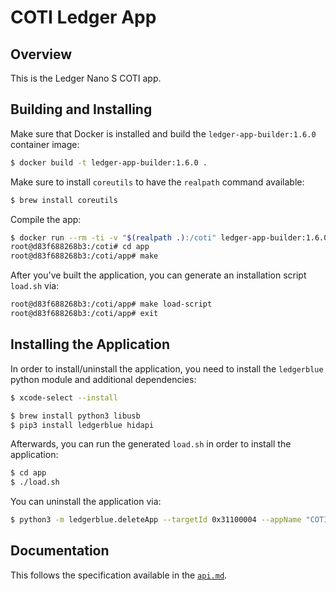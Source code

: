 # COTI Ledger App

## Overview

This is the Ledger Nano S COTI app.

## Building and Installing

Make sure that Docker is installed and build the `ledger-app-builder:1.6.0` container image:

```bash
$ docker build -t ledger-app-builder:1.6.0 .
```

Make sure to install `coreutils` to have the `realpath` command available:

```bash
$ brew install coreutils
```

Compile the app:

```bash
$ docker run --rm -ti -v "$(realpath .):/coti" ledger-app-builder:1.6.0
root@d83f688268b3:/coti# cd app
root@d83f688268b3:/coti/app# make
```

After you've built the application, you can generate an installation script `load.sh` via:

```bash
root@d83f688268b3:/coti/app# make load-script
root@d83f688268b3:/coti/app# exit
```

## Installing the Application

In order to install/uninstall the application, you need to install the `ledgerblue` python module and additional dependencies:

```bash
$ xcode-select --install

$ brew install python3 libusb
$ pip3 install ledgerblue hidapi
```

Afterwards, you can run the generated `load.sh` in order to install the application:

```bash
$ cd app
$ ./load.sh
```

You can uninstall the application via:

```bash
$ python3 -m ledgerblue.deleteApp --targetId 0x31100004 --appName "COTI"
```

## Documentation

This follows the specification available in the [`api.md`](app/doc/api.md).
